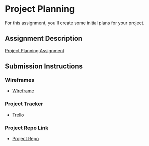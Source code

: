 # Project Planning
For this assignment, you'll create some initial plans for your project.

## Assignment Description
[Project Planning Assignment](https://education.launchcode.org/liftoff/modules/assignments/project-planning)

## Submission Instructions

### Wireframes
- [Wireframe](https://github.com/genpoe/liftoff-assignments/blob/master/wireframe1.pdf)
### Project Tracker
- [Trello](https://trello.com/b/V2XEzulp/project)
### Project Repo Link
- [Project Repo](https://github.com/genpoe/ToDogList)
